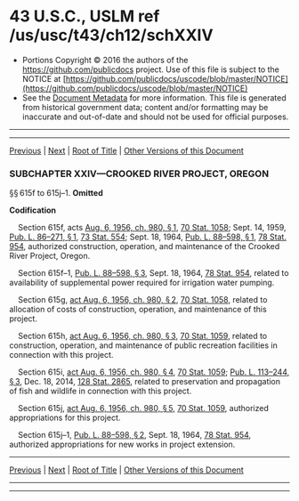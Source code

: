 ---
---

# 43 U.S.C., USLM ref /us/usc/t43/ch12/schXXIV

* Portions Copyright © 2016 the authors of the https://github.com/publicdocs project.
  Use of this file is subject to the NOTICE at [https://github.com/publicdocs/uscode/blob/master/NOTICE](https://github.com/publicdocs/uscode/blob/master/NOTICE)
* See the [Document Metadata](././../../../../..//README.md) for more information.
  This file is generated from historical government data; content and/or formatting may be inaccurate and out-of-date and should not be used for official purposes.

----------
----------

[Previous](./../../../../..//us/usc/t43/ch12/schXXIII/m__us_usc_t43_ch12_schXXIII.md) | [Next](./../../../../..//us/usc/t43/ch12/schXXV/m__us_usc_t43_ch12_schXXV.md) | [Root of Title](./../../../../../) | [Other Versions of this Document](https://publicdocs.github.io/go/links?ns=uslm&ref=%2Fus%2Fusc%2Ft43%2Fch12%2FschXXIV)

### SUBCHAPTER XXIV—CROOKED RIVER PROJECT, OREGON

§§ 615f to 615j–1. __Omitted__ 

 __Codification__ 

    Section 615f, acts [Aug. 6, 1956, ch. 980, § 1][/us/act/1956-08-06/ch980/s1], [70 Stat. 1058][/us/stat/70/1058]; Sept. 14, 1959, [Pub. L. 86–271, § 1][/us/pl/86/271/s1], [73 Stat. 554][/us/stat/73/554]; Sept. 18, 1964, [Pub. L. 88–598, § 1][/us/pl/88/598/s1], [78 Stat. 954][/us/stat/78/954], authorized construction, operation, and maintenance of the Crooked River Project, Oregon.

    Section 615f–1, [Pub. L. 88–598, § 3][/us/pl/88/598/s3], Sept. 18, 1964, [78 Stat. 954][/us/stat/78/954], related to availability of supplemental power required for irrigation water pumping.

    Section 615g, [act Aug. 6, 1956, ch. 980, § 2][/us/act/1956-08-06/ch980/s2], [70 Stat. 1058][/us/stat/70/1058], related to allocation of costs of construction, operation, and maintenance of this project.

    Section 615h, [act Aug. 6, 1956, ch. 980, § 3][/us/act/1956-08-06/ch980/s3], [70 Stat. 1059][/us/stat/70/1059], related to construction, operation, and maintenance of public recreation facilities in connection with this project.

    Section 615i, [act Aug. 6, 1956, ch. 980, § 4][/us/act/1956-08-06/ch980/s4], [70 Stat. 1059][/us/stat/70/1059]; [Pub. L. 113–244, § 3][/us/pl/113/244/s3], Dec. 18, 2014, [128 Stat. 2865][/us/stat/128/2865], related to preservation and propagation of fish and wildlife in connection with this project.

    Section 615j, [act Aug. 6, 1956, ch. 980, § 5][/us/act/1956-08-06/ch980/s5], [70 Stat. 1059][/us/stat/70/1059], authorized appropriations for this project.

    Section 615j–1, [Pub. L. 88–598, § 2][/us/pl/88/598/s2], Sept. 18, 1964, [78 Stat. 954][/us/stat/78/954], authorized appropriations for new works in project extension.

----------

[Previous](./../../../../..//us/usc/t43/ch12/schXXIII/m__us_usc_t43_ch12_schXXIII.md) | [Next](./../../../../..//us/usc/t43/ch12/schXXV/m__us_usc_t43_ch12_schXXV.md) | [Root of Title](./../../../../../) | [Other Versions of this Document](https://publicdocs.github.io/go/links?ns=uslm&ref=%2Fus%2Fusc%2Ft43%2Fch12%2FschXXIV)

----------
----------

[/us/act/1956-08-06/ch980/s1]: https://publicdocs.github.io/go/links?ns=uslm&ref=%2Fus%2Fact%2F1956-08-06%2Fch980%2Fs1
[/us/stat/70/1058]: https://publicdocs.github.io/go/links?ns=uslm&ref=%2Fus%2Fstat%2F70%2F1058
[/us/pl/86/271/s1]: https://publicdocs.github.io/go/links?ns=uslm&ref=%2Fus%2Fpl%2F86%2F271%2Fs1
[/us/stat/73/554]: https://publicdocs.github.io/go/links?ns=uslm&ref=%2Fus%2Fstat%2F73%2F554
[/us/pl/88/598/s1]: https://publicdocs.github.io/go/links?ns=uslm&ref=%2Fus%2Fpl%2F88%2F598%2Fs1
[/us/stat/78/954]: https://publicdocs.github.io/go/links?ns=uslm&ref=%2Fus%2Fstat%2F78%2F954
[/us/pl/88/598/s3]: https://publicdocs.github.io/go/links?ns=uslm&ref=%2Fus%2Fpl%2F88%2F598%2Fs3
[/us/stat/78/954]: https://publicdocs.github.io/go/links?ns=uslm&ref=%2Fus%2Fstat%2F78%2F954
[/us/act/1956-08-06/ch980/s2]: https://publicdocs.github.io/go/links?ns=uslm&ref=%2Fus%2Fact%2F1956-08-06%2Fch980%2Fs2
[/us/stat/70/1058]: https://publicdocs.github.io/go/links?ns=uslm&ref=%2Fus%2Fstat%2F70%2F1058
[/us/act/1956-08-06/ch980/s3]: https://publicdocs.github.io/go/links?ns=uslm&ref=%2Fus%2Fact%2F1956-08-06%2Fch980%2Fs3
[/us/stat/70/1059]: https://publicdocs.github.io/go/links?ns=uslm&ref=%2Fus%2Fstat%2F70%2F1059
[/us/act/1956-08-06/ch980/s4]: https://publicdocs.github.io/go/links?ns=uslm&ref=%2Fus%2Fact%2F1956-08-06%2Fch980%2Fs4
[/us/stat/70/1059]: https://publicdocs.github.io/go/links?ns=uslm&ref=%2Fus%2Fstat%2F70%2F1059
[/us/pl/113/244/s3]: https://publicdocs.github.io/go/links?ns=uslm&ref=%2Fus%2Fpl%2F113%2F244%2Fs3
[/us/stat/128/2865]: https://publicdocs.github.io/go/links?ns=uslm&ref=%2Fus%2Fstat%2F128%2F2865
[/us/act/1956-08-06/ch980/s5]: https://publicdocs.github.io/go/links?ns=uslm&ref=%2Fus%2Fact%2F1956-08-06%2Fch980%2Fs5
[/us/stat/70/1059]: https://publicdocs.github.io/go/links?ns=uslm&ref=%2Fus%2Fstat%2F70%2F1059
[/us/pl/88/598/s2]: https://publicdocs.github.io/go/links?ns=uslm&ref=%2Fus%2Fpl%2F88%2F598%2Fs2
[/us/stat/78/954]: https://publicdocs.github.io/go/links?ns=uslm&ref=%2Fus%2Fstat%2F78%2F954


